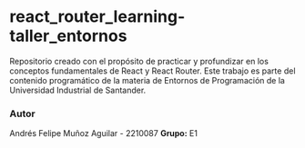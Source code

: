 # react_router_learning-taller_entornos
Repositorio creado con el propósito de practicar y profundizar en los conceptos fundamentales de React y React Router. Este trabajo es parte del contenido programático de la materia de Entornos de Programación de la Universidad Industrial de Santander.

### Autor
Andrés Felipe Muñoz Aguilar - 2210087
**Grupo:** E1
